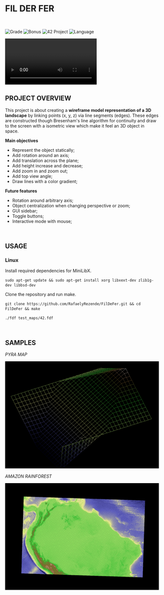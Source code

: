# FIL DER FER
<br>

![Grade](https://img.shields.io/badge/Grade-125%25-brightgreen)
![Bonus](https://img.shields.io/badge/Bonus-Complete-brightgreen)
![42 Project](https://img.shields.io/badge/42_Project-FdF-00babc?)
![Language](https://img.shields.io/badge/Language-C-blue)

  <video src="https://github.com/user-attachments/assets/a5653a9f-510b-4e1e-80bb-c02e1d506edd" controls>
    Your browser does not support the video tag.
  </video>

<br>

## PROJECT OVERVIEW

This project is about creating a **wireframe model representation of a 3D landscape** by linking points (x, y, z) via line segments (edges). These edges are constructed though Bresenham's line algorithm for continuity and draw to the screen with a isometric view which make it feel an 3D object in space.

**Main objectives**

- Represent the object statically;
- Add rotation around an axis;
- Add translation across the plane;
- Add height increase and decrease;
- Add zoom in and zoom out;
- Add top view angle;
- Draw lines with a color gradient;

**Future features**

- Rotation around arbitrary axis;
- Object centralization when changing perspective or zoom;
- GUI sidebar;
- Toggle buttons;
- Interactive mode with mouse;

<br>

## USAGE

### Linux

Install required dependencies for MiniLibX.
```shell
sudo apt-get update && sudo apt-get install xorg libxext-dev zlib1g-dev libbsd-dev

```

Clone the repository and run make.
```shell
git clone https://github.com/RafaelyRezende/FilDeFer.git && cd FilDeFer && make

```

```shell
./fdf test_maps/42.fdf

```

<br>

## SAMPLES

*PYRA MAP*

<div align="middle">
  <a href="https://github.com/RafaelyRezende/FilDeFer" target="_blank">
    <img src="https://github.com/RafaelyRezende/FilDeFer/blob/main/.archieved/pyra.png" width="640">
  </a>
</div>

*AMAZON RAINFOREST*

<div align="middle">
  <a href="https://github.com/RafaelyRezende/FilDeFer" target="_blank">
    <img src="https://github.com/RafaelyRezende/FilDeFer/blob/main/.archieved/amazonfdf.png" width="640">
  </a>
</div>
